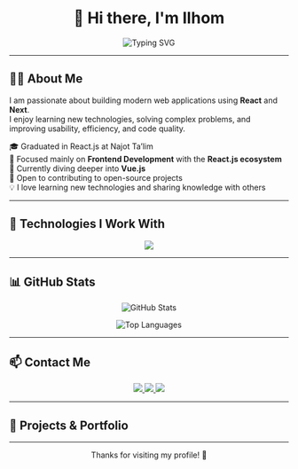 <h1 align="center">👋 Hi there, I'm Ilhom</h1>

<p align="center">
  <img src="https://readme-typing-svg.herokuapp.com?font=Fira+Code&duration=3000&pause=1000&color=00BFFF&center=true&vCenter=true&width=435&lines=Frontend+React.js+Developer;Passionate+about+Clean+Code+%26+UI%2FUX;Always+learning+and+building+✨" alt="Typing SVG" />
</p>

---

## 🧑‍💻 About Me

I am passionate about building modern web applications using <strong>React</strong> and <strong>Next</strong>.  
I enjoy learning new technologies, solving complex problems, and improving usability, efficiency, and code quality.  

🎓 Graduated in React.js at Najot Ta’lim  
💼 Focused mainly on <strong>Frontend Development</strong> with the <strong>React.js ecosystem</strong>  
🌱 Currently diving deeper into <strong>Vue.js</strong>  
🤝 Open to contributing to open-source projects  
💡 I love learning new technologies and sharing knowledge with others  

---

## 🚀 Technologies I Work With

<p align="center">
  <img src="https://skillicons.dev/icons?i=html,css,sass,tailwind,bootstrap,js,react,nextjs,github" />
</p>

---

## 📊 GitHub Stats

<p align="center">
  <img src="https://github-readme-stats.vercel.app/api?username=ilhomxabibullayevvv&show_icons=true&theme=radical" alt="GitHub Stats" />
</p>

<p align="center">
  <img src="https://github-readme-stats.vercel.app/api/top-langs/?username=ilhomxabibullayevvv&layout=compact&theme=radical" alt="Top Languages" />
</p>

---

## 📫 Contact Me

<p align="center">
  <a href="https://t.me/ilhomxabibullayevvv" target="_blank">
    <img src="https://img.shields.io/badge/Telegram-2CA5E0?style=for-the-badge&logo=telegram&logoColor=white" />
  </a>
  <a href="https://www.linkedin.com/in/ilhom-xabibullayev-107199358/" target="_blank">
    <img src="https://img.shields.io/badge/LinkedIn-0077B5?style=for-the-badge&logo=linkedin&logoColor=white" />
  </a>
  <a href="https://github.com/ilhomxabibullayevvv" target="_blank">
    <img src="https://img.shields.io/badge/GitHub-181717?style=for-the-badge&logo=github&logoColor=white" />
  </a>
</p>

---

## 🧩 Projects & Portfolio

---

<p align="center">Thanks for visiting my profile! 🌟</p>
